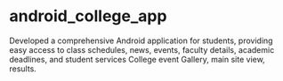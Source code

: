 # android_college_app
Developed a comprehensive Android application for students, providing easy access to class schedules, news, events, faculty details, academic deadlines, and student services College event Gallery, main site view, results.
